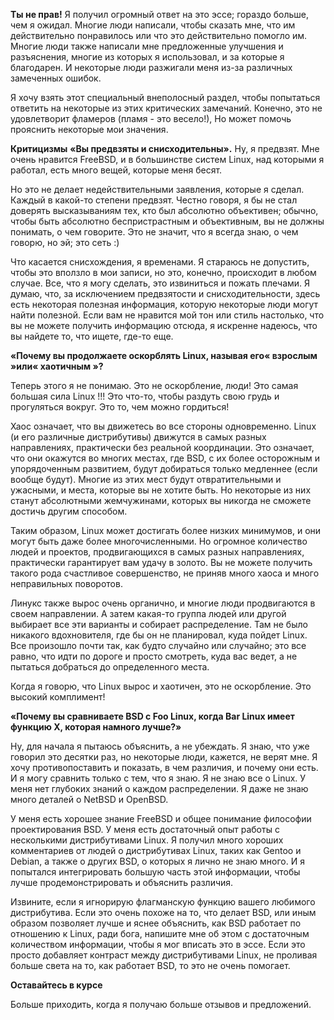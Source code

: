 **Ты не прав!**
Я получил огромный ответ на это эссе; гораздо больше, чем я ожидал. Многие люди написали, чтобы сказать мне, что им действительно понравилось или что это действительно помогло им. Многие люди также написали мне предложенные улучшения и разъяснения, многие из которых я использовал, и за которые я благодарен. И некоторые люди разжигали меня из-за различных замеченных ошибок.

Я хочу взять этот специальный внеполосный раздел, чтобы попытаться ответить на некоторые из этих критических замечаний. Конечно, это не удовлетворит фламеров (пламя - это весело!), Но может помочь прояснить некоторые мои значения.

**Критицизмы**
**«Вы предвзяты и снисходительны».**
Ну, я предвзят. Мне очень нравится FreeBSD, и в большинстве систем Linux, над которыми я работал, есть много вещей, которые меня бесят.

Но это не делает недействительными заявления, которые я сделал. Каждый в какой-то степени предвзят. Честно говоря, я бы не стал доверять высказываниям тех, кто был абсолютно объективен; обычно, чтобы быть абсолютно беспристрастным и объективным, вы не должны понимать, о чем говорите. Это не значит, что я всегда знаю, о чем говорю, но эй; это сеть :)

Что касается снисхождения, я временами. Я стараюсь не допустить, чтобы это вползло в мои записи, но это, конечно, происходит в любом случае. Все, что я могу сделать, это извиниться и пожать плечами. Я думаю, что, за исключением предвзятости и снисходительности, здесь есть некоторая полезная информация, которую некоторые люди могут найти полезной. Если вам не нравится мой тон или стиль настолько, что вы не можете получить информацию отсюда, я искренне надеюсь, что вы найдете то, что ищете, где-то еще.

**«Почему вы продолжаете оскорблять Linux, называя его« взрослым »или« хаотичным »?**

Теперь этого я не понимаю. Это не оскорбление, люди! Это самая большая сила Linux !!! Это что-то, чтобы раздуть свою грудь и прогуляться вокруг. Это то, чем можно гордиться!

Хаос означает, что вы движетесь во все стороны одновременно. Linux (и его различные дистрибутивы) движутся в самых разных направлениях, практически без реальной координации. Это означает, что они окажутся во многих местах, где BSD, с их более осторожным и упорядоченным развитием, будут добираться только медленнее (если вообще будут). Многие из этих мест будут отвратительными и ужасными, и места, которые вы не хотите быть. Но некоторые из них станут абсолютными жемчужинами, которых вы никогда не сможете достичь другим способом.

Таким образом, Linux может достигать более низких минимумов, и они могут быть даже более многочисленными. Но огромное количество людей и проектов, продвигающихся в самых разных направлениях, практически гарантирует вам удачу в золото. Вы не можете получить такого рода счастливое совершенство, не приняв много хаоса и много неправильных поворотов.

Линукс также вырос очень органично, и многие люди продвигаются в своем направлении. А затем какая-то группа людей или другой выбирает все эти варианты и собирает распределение. Там не было никакого вдохновителя, где бы он не планировал, куда пойдет Linux. Все произошло почти так, как будто случайно или случайно; это все равно, что идти по дороге и просто смотреть, куда вас ведет, а не пытаться добраться до определенного места.

Когда я говорю, что Linux вырос и хаотичен, это не оскорбление. Это высокий комплимент!

**«Почему вы сравниваете BSD с Foo Linux, когда Bar Linux имеет функцию X, которая намного лучше?»**

Ну, для начала я пытаюсь объяснить, а не убеждать. Я знаю, что уже говорил это десятки раз, но некоторые люди, кажется, не верят мне. Я хочу противопоставить и показать, в чем различия, и почему они есть. И я могу сравнить только с тем, что я знаю. Я не знаю все о Linux. У меня нет глубоких знаний о каждом распределении. Я даже не знаю много деталей о NetBSD и OpenBSD.

У меня есть хорошее знание FreeBSD и общее понимание философии проектирования BSD. У меня есть достаточный опыт работы с несколькими дистрибутивами Linux. Я получил много хороших комментариев от людей о дистрибутивах Linux, таких как Gentoo и Debian, а также о других BSD, о которых я лично не знаю много. И я попытался интегрировать большую часть этой информации, чтобы лучше продемонстрировать и объяснить различия.

Извините, если я игнорирую флагманскую функцию вашего любимого дистрибутива. Если это очень похоже на то, что делает BSD, или иным образом позволяет лучше и яснее объяснить, как BSD работает по отношению к Linux, ради бога, напишите мне об этом с достаточным количеством информации, чтобы я мог вписать это в эссе. Если это просто добавляет контраст между дистрибутивами Linux, не проливая больше света на то, как работает BSD, то это не очень помогает.

**Оставайтесь в курсе**

Больше приходить, когда я получаю больше отзывов и предложений.
